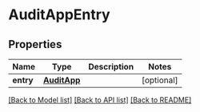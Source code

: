 # AuditAppEntry

## Properties
Name | Type | Description | Notes
------------ | ------------- | ------------- | -------------
**entry** | [**AuditApp**](AuditApp.md) |  | [optional] 

[[Back to Model list]](../README.md#documentation-for-models) [[Back to API list]](../README.md#documentation-for-api-endpoints) [[Back to README]](../README.md)

